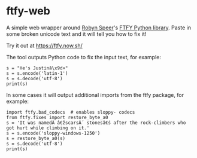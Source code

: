 # ftfy-web

A simple web wrapper around [Robyn Speer](https://twitter.com/r_speer)'s [FTFY Python library](https://github.com/LuminosoInsight/python-ftfy). Paste in some broken unicode text and it will tell you how to fix it!

Try it out at https://ftfy.now.sh/

The tool outputs Python code to fix the input text, for example:

    s = "He's Justinâ\x9d¤"
    s = s.encode('latin-1')
    s = s.decode('utf-8')
    print(s)

In some cases it will output additional imports from the ftfy package, for example:

    import ftfy.bad_codecs  # enables sloppy- codecs
    from ftfy.fixes import restore_byte_a0
    s = 'It was namedÂ â€žscarsÂ´ stonesâ€ś after the rock-climbers who got hurt while climbing on it.'
    s = s.encode('sloppy-windows-1250')
    s = restore_byte_a0(s)
    s = s.decode('utf-8')
    print(s)

